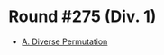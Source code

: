 # Round #275 (Div. 1)

* [A. Diverse Permutation][]

[A. Diverse Permutation]: http://codeforces.com/contest/482/problem/A

